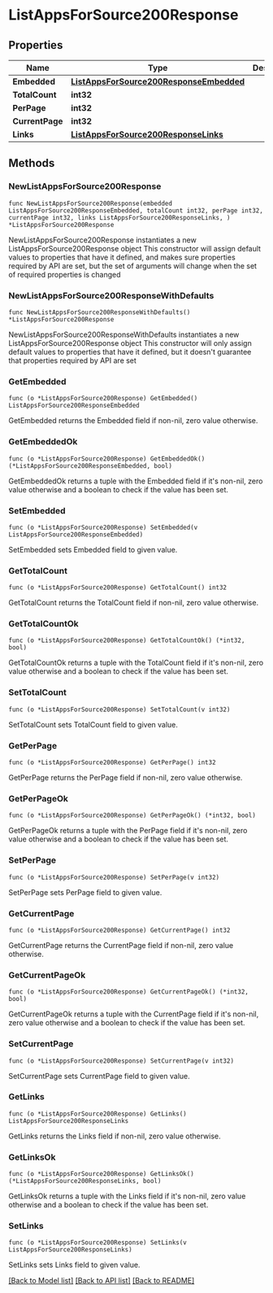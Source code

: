 # ListAppsForSource200Response

## Properties

Name | Type | Description | Notes
------------ | ------------- | ------------- | -------------
**Embedded** | [**ListAppsForSource200ResponseEmbedded**](ListAppsForSource200ResponseEmbedded.md) |  | 
**TotalCount** | **int32** |  | 
**PerPage** | **int32** |  | 
**CurrentPage** | **int32** |  | 
**Links** | [**ListAppsForSource200ResponseLinks**](ListAppsForSource200ResponseLinks.md) |  | 

## Methods

### NewListAppsForSource200Response

`func NewListAppsForSource200Response(embedded ListAppsForSource200ResponseEmbedded, totalCount int32, perPage int32, currentPage int32, links ListAppsForSource200ResponseLinks, ) *ListAppsForSource200Response`

NewListAppsForSource200Response instantiates a new ListAppsForSource200Response object
This constructor will assign default values to properties that have it defined,
and makes sure properties required by API are set, but the set of arguments
will change when the set of required properties is changed

### NewListAppsForSource200ResponseWithDefaults

`func NewListAppsForSource200ResponseWithDefaults() *ListAppsForSource200Response`

NewListAppsForSource200ResponseWithDefaults instantiates a new ListAppsForSource200Response object
This constructor will only assign default values to properties that have it defined,
but it doesn't guarantee that properties required by API are set

### GetEmbedded

`func (o *ListAppsForSource200Response) GetEmbedded() ListAppsForSource200ResponseEmbedded`

GetEmbedded returns the Embedded field if non-nil, zero value otherwise.

### GetEmbeddedOk

`func (o *ListAppsForSource200Response) GetEmbeddedOk() (*ListAppsForSource200ResponseEmbedded, bool)`

GetEmbeddedOk returns a tuple with the Embedded field if it's non-nil, zero value otherwise
and a boolean to check if the value has been set.

### SetEmbedded

`func (o *ListAppsForSource200Response) SetEmbedded(v ListAppsForSource200ResponseEmbedded)`

SetEmbedded sets Embedded field to given value.


### GetTotalCount

`func (o *ListAppsForSource200Response) GetTotalCount() int32`

GetTotalCount returns the TotalCount field if non-nil, zero value otherwise.

### GetTotalCountOk

`func (o *ListAppsForSource200Response) GetTotalCountOk() (*int32, bool)`

GetTotalCountOk returns a tuple with the TotalCount field if it's non-nil, zero value otherwise
and a boolean to check if the value has been set.

### SetTotalCount

`func (o *ListAppsForSource200Response) SetTotalCount(v int32)`

SetTotalCount sets TotalCount field to given value.


### GetPerPage

`func (o *ListAppsForSource200Response) GetPerPage() int32`

GetPerPage returns the PerPage field if non-nil, zero value otherwise.

### GetPerPageOk

`func (o *ListAppsForSource200Response) GetPerPageOk() (*int32, bool)`

GetPerPageOk returns a tuple with the PerPage field if it's non-nil, zero value otherwise
and a boolean to check if the value has been set.

### SetPerPage

`func (o *ListAppsForSource200Response) SetPerPage(v int32)`

SetPerPage sets PerPage field to given value.


### GetCurrentPage

`func (o *ListAppsForSource200Response) GetCurrentPage() int32`

GetCurrentPage returns the CurrentPage field if non-nil, zero value otherwise.

### GetCurrentPageOk

`func (o *ListAppsForSource200Response) GetCurrentPageOk() (*int32, bool)`

GetCurrentPageOk returns a tuple with the CurrentPage field if it's non-nil, zero value otherwise
and a boolean to check if the value has been set.

### SetCurrentPage

`func (o *ListAppsForSource200Response) SetCurrentPage(v int32)`

SetCurrentPage sets CurrentPage field to given value.


### GetLinks

`func (o *ListAppsForSource200Response) GetLinks() ListAppsForSource200ResponseLinks`

GetLinks returns the Links field if non-nil, zero value otherwise.

### GetLinksOk

`func (o *ListAppsForSource200Response) GetLinksOk() (*ListAppsForSource200ResponseLinks, bool)`

GetLinksOk returns a tuple with the Links field if it's non-nil, zero value otherwise
and a boolean to check if the value has been set.

### SetLinks

`func (o *ListAppsForSource200Response) SetLinks(v ListAppsForSource200ResponseLinks)`

SetLinks sets Links field to given value.



[[Back to Model list]](../README.md#documentation-for-models) [[Back to API list]](../README.md#documentation-for-api-endpoints) [[Back to README]](../README.md)


